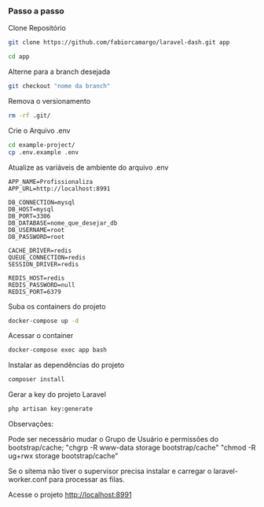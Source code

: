 ### Passo a passo
Clone Repositório 
```sh
git clone https://github.com/fabiorcamargo/laravel-dash.git app
```

```sh
cd app
```


Alterne para a branch desejada
```sh
git checkout "nome da branch"
```


Remova o versionamento
```sh
rm -rf .git/
```


Crie o Arquivo .env
```sh
cd example-project/
cp .env.example .env
```


Atualize as variáveis de ambiente do arquivo .env
```dosini
APP_NAME=Profissionaliza
APP_URL=http://localhost:8991

DB_CONNECTION=mysql
DB_HOST=mysql
DB_PORT=3306
DB_DATABASE=nome_que_desejar_db
DB_USERNAME=root
DB_PASSWORD=root

CACHE_DRIVER=redis
QUEUE_CONNECTION=redis
SESSION_DRIVER=redis

REDIS_HOST=redis
REDIS_PASSWORD=null
REDIS_PORT=6379
```


Suba os containers do projeto
```sh
docker-compose up -d
```


Acessar o container
```sh
docker-compose exec app bash
```


Instalar as dependências do projeto
```sh
composer install
```


Gerar a key do projeto Laravel
```sh
php artisan key:generate
```

Observações:

Pode ser necessário mudar o Grupo de Usuário e permissões do bootstrap/cache;
"chgrp -R www-data storage bootstrap/cache"
"chmod -R ug+rwx storage bootstrap/cache"

Se o sitema não tiver o supervisor precisa instalar e carregar o laravel-worker.conf para processar as filas.





Acesse o projeto
[http://localhost:8991](http://localhost:8991)